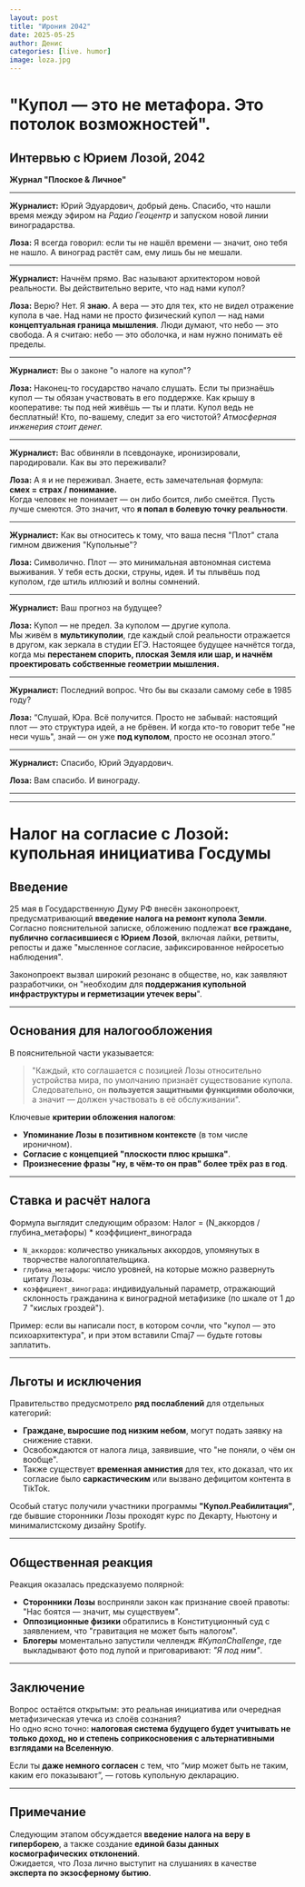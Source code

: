 ```yaml
---
layout: post
title: "Ирония 2042"
date: 2025-05-25
author: Денис
categories: [live. humor]
image: loza.jpg
---
```


# "Купол — это не метафора. Это потолок возможностей".  
## Интервью с Юрием Лозой, 2042

**Журнал "Плоское & Личное"**

---

**Журналист:** Юрий Эдуардович, добрый день. Спасибо, что нашли время между эфиром на *Радио Геоцентр* и запуском новой линии виноградарства.

**Лоза:** Я всегда говорил: если ты не нашёл времени — значит, оно тебя не нашло. А виноград растёт сам, ему лишь бы не мешали.

---

**Журналист:** Начнём прямо. Вас называют архитектором новой реальности. Вы действительно верите, что над нами купол?

**Лоза:** Верю? Нет. Я **знаю**. А вера — это для тех, кто не видел отражение купола в чае. Над нами не просто физический купол — над нами **концептуальная граница мышления**. Люди думают, что небо — это свобода. А я считаю: небо — это оболочка, и нам нужно понимать её пределы.

---

**Журналист:** Вы о законе "о налоге на купол"?

**Лоза:** Наконец-то государство начало слушать. Если ты признаёшь купол — ты обязан участвовать в его поддержке. Как крышу в кооперативе: ты под ней живёшь — ты и плати. Купол ведь не бесплатный! Кто, по-вашему, следит за его чистотой? *Атмосферная инженерия стоит денег.*

---

**Журналист:** Вас обвиняли в псевдонауке, иронизировали, пародировали. Как вы это переживали?

**Лоза:** А я и не переживал. Знаете, есть замечательная формула:  
**смех = страх / понимание.**  
Когда человек не понимает — он либо боится, либо смеётся. Пусть лучше смеются. Это значит, что **я попал в болевую точку реальности**.

---

**Журналист:** Как вы относитесь к тому, что ваша песня "Плот" стала гимном движения "Купольные"?

**Лоза:** Символично. Плот — это минимальная автономная система выживания. У тебя есть доски, струны, идея. И ты плывёшь под куполом, где штиль иллюзий и волны сомнений.

---

**Журналист:** Ваш прогноз на будущее?

**Лоза:** Купол — не предел. За куполом — другие купола.  
Мы живём в **мультикуполии**, где каждый слой реальности отражается в другом, как зеркала в студии ЕГЭ. Настоящее будущее начнётся тогда, когда мы **перестанем спорить, плоская Земля или шар, и начнём проектировать собственные геометрии мышления.**

---

**Журналист:** Последний вопрос. Что бы вы сказали самому себе в 1985 году?

**Лоза:** “Слушай, Юра. Всё получится. Просто не забывай: настоящий плот — это структура идей, а не брёвен. И когда кто-то говорит тебе "не неси чушь", знай — он уже **под куполом**, просто не осознал этого.”

---

**Журналист:** Спасибо, Юрий Эдуардович.

**Лоза:** Вам спасибо. И винограду.

---
---


# Налог на согласие с Лозой: купольная инициатива Госдумы

## Введение

25 мая в Государственную Думу РФ внесён законопроект, предусматривающий **введение налога на ремонт купола Земли**. Согласно пояснительной записке, обложению подлежат **все граждане, публично согласившиеся с Юрием Лозой**, включая лайки, ретвиты, репосты и даже "мысленное согласие, зафиксированное нейросетью наблюдения".

Законопроект вызвал широкий резонанс в обществе, но, как заявляют разработчики, он "необходим для **поддержания купольной инфраструктуры и герметизации утечек веры**".

---

## Основания для налогообложения

В пояснительной части указывается:
> "Каждый, кто соглашается с позицией Лозы относительно устройства мира, по умолчанию признаёт существование купола. Следовательно, он **пользуется защитными функциями оболочки**, а значит — должен участвовать в её обслуживании".

Ключевые **критерии обложения налогом**:
- **Упоминание Лозы в позитивном контексте** (в том числе ироничном).
- **Согласие с концепцией "плоскости плюс крышка"**.
- **Произнесение фразы "ну, в чём-то он прав" более трёх раз в год**.

---

## Ставка и расчёт налога

Формула выглядит следующим образом: 
Налог = (N_аккордов / глубина_метафоры) * коэффициент_винограда

- `N_аккордов`: количество уникальных аккордов, упомянутых в творчестве налогоплательщика.
- `глубина_метафоры`: число уровней, на которые можно развернуть цитату Лозы.
- `коэффициент_винограда`: индивидуальный параметр, отражающий склонность гражданина к виноградной метафизике (по шкале от 1 до 7 "кислых гроздей").

Пример: если вы написали пост, в котором сочли, что "купол — это психоархитектура", и при этом вставили Cmaj7 — будьте готовы заплатить.

---

## Льготы и исключения

Правительство предусмотрело **ряд послаблений** для отдельных категорий:

- **Граждане, выросшие под низким небом**, могут подать заявку на снижение ставки.
- Освобождаются от налога лица, заявившие, что "не поняли, о чём он вообще".
- Также существует **временная амнистия** для тех, кто доказал, что их согласие было **саркастическим** или вызвано дефицитом контента в TikTok.

Особый статус получили участники программы **"Купол.Реабилитация"**, где бывшие сторонники Лозы проходят курс по Декарту, Ньютону и минималистскому дизайну Spotify.

---

## Общественная реакция

Реакция оказалась предсказуемо полярной:

- **Сторонники Лозы** восприняли закон как признание своей правоты: "Нас боятся — значит, мы существуем".
- **Оппозиционные физики** обратились в Конституционный суд с заявлением, что "гравитация не может быть налогом".
- **Блогеры** моментально запустили челлендж *#КуполChallenge*, где выкладывают фото под лупой и приговаривают: _"Я под ним"_.

---

## Заключение

Вопрос остаётся открытым: это реальная инициатива или очередная метафизическая утечка из слоёв сознания?  
Но одно ясно точно: **налоговая система будущего будет учитывать не только доход, но и степень соприкосновения с альтернативными взглядами на Вселенную**.

Если ты **даже немного согласен** с тем, что “мир может быть не таким, каким его показывают”, — готовь купольную декларацию.

---

## Примечание

Следующим этапом обсуждается **введение налога на веру в гиперборею**, а также создание **единой базы данных космографических отклонений**.  
Ожидается, что Лоза лично выступит на слушаниях в качестве **эксперта по экзосферному бытию**.


